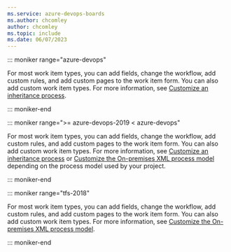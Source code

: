 ```yaml
---
ms.service: azure-devops-boards
ms.author: chcomley
author: chcomley
ms.topic: include
ms.date: 06/07/2023
---
```



<a id="customize-work-tracking"></a>

::: moniker range="azure-devops"

For most work item types, you can add fields, change the workflow, add custom rules, and add custom pages to the work item form. You can also add custom work item types. For more information, see [Customize an inheritance process](../../organizations/settings/work/inheritance-process-model.md). 

::: moniker-end

::: moniker range=">= azure-devops-2019 < azure-devops"

For most work item types, you can add fields, change the workflow, add custom rules, and add custom pages to the work item form. You can also add custom work item types. For more information, see [Customize an inheritance process](../../organizations/settings/work/inheritance-process-model.md) or [Customize the On-premises XML process model](../../reference/on-premises-xml-process-model.md) depending on the process model used by your project. 

::: moniker-end

::: moniker range="tfs-2018"

For most work item types, you can add fields, change the workflow, add custom rules, and add custom pages to the work item form. You can also add custom work item types. For more information, see [Customize the On-premises XML process model](../../reference/on-premises-xml-process-model.md). 

::: moniker-end
